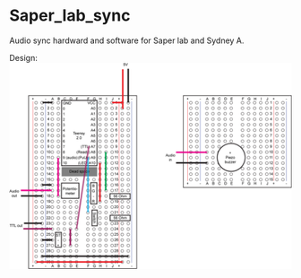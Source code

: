 # Saper_lab_sync
 Audio sync hardward and software for Saper lab and Sydney A.

Design:
![Deisgn](https://github.com/xzhang03/Saper_lab_sync/blob/main/saperlabaudio.png)
